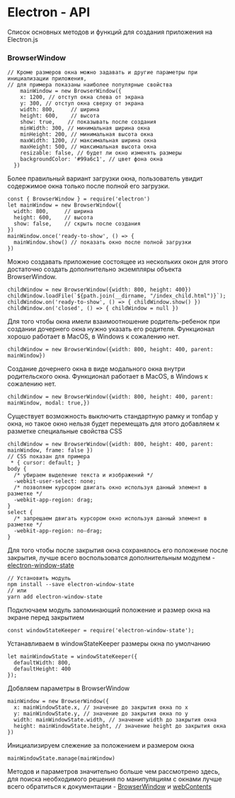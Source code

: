 # Electron - API
Список основных методов и функций для создания приложения на Electron.js

### BrowserWindow
```
// Кроме размеров окна можно задавать и другие параметры при инициализации приложения, 
// для примера показаны наиболее популярные свойства
    mainWindow = new BrowserWindow({
    x: 1200, // отступ окна слева от экрана
    y: 300, // отступ окна сверху от экрана
    width: 800,     // ширина
    height: 600,    // высота
    show: true,    // показывать после создания
    minWidth: 300, // минимальная ширина окна
    minHeight: 200, // минимальная высота окна
    maxWidth: 1200, // максимальная ширина окна
    maxHeight: 500, // максимальная высота окна
    resizable: false, // будет ли окно изменять размеры
    backgroundColor: '#99a6c1', // цвет фона окна
  })
```
Более правильный вариант загрузки окна, пользователь увидит содержимое окна только после полной его загрузки.
```
const { BrowserWindow } = require('electron')
let mainWindow = new BrowserWindow({ 
  width: 800,     // ширина
  height: 600,    // высота
  show: false,    // скрыть после создания
})
mainWindow.once('ready-to-show', () => {
  mainWindow.show() // показать окно после полной загрузки
})
```
Можно создавать приложение состоящее из нескольких окон для этого достаточно создать дополнительно экземпляры объекта BrowserWindow.
```
childWindow = new BrowserWindow({width: 800, height: 400})
childWindow.loadFile(`${path.join(__dirname, "/index_child.html")}`);
childWindow.on('ready-to-show', () => { childWindow.show() })
childWindow.on('closed', () => { childWindow = null })
```
Для того чтобы окна имели взаимоотношение родитель-ребенок при создании дочернего окна
нужно указать его родителя. Функционал хорошо работает в MacOS, в Windows к сожалению нет.
```
childWindow = new BrowserWindow({width: 800, height: 400, parent: mainWindow})
```
Создание дочернего окна в виде модального окна внутри родительского окна. Функционал работает в MacOS, в Windows к сожалению нет.
```
childWindow = new BrowserWindow({width: 800, height: 400, parent: mainWindow, modal: true,})
```
Существует возможность выключить стандартную рамку и топбар у окна, но такое окно нельзя будет перемещать для этого добавляем к разметке специальные свойства CSS
```
childWindow = new BrowserWindow({width: 800, height: 400, parent: mainWindow, frame: false })
// CSS показан для примера
 * { cursor: default; }
body {
  /* убираем выделение текста и изображений */
  -webkit-user-select: none;
  /* позволяем курсором двигать окно используя данный элемент в разметке */
  -webkit-app-region: drag;
}
select {
  /* запрещаем двигать курсором окно используя данный элемент в разметке */
  -webkit-app-region: no-drag;
}
```
Для того чтобы после закрытия окна сохранялось его положение после закрытия, лучше всего воспользоватся дополнительным модулем - [electron-window-state]
```
// Установить модуль
npm install --save electron-window-state 
// или
yarn add electron-window-state
```
Подключаем модуль запоминающий положение и размер окна на экране перед закрытием
```
const windowStateKeeper = require('electron-window-state');
```
Устанавливаем в  windowStateKeeper размеры окна по умолчанию
```
let mainWindowState = windowStateKeeper({
  defaultWidth: 800,
  defaultHeight: 400
});
```
Добвляем параметры в BrowserWindow
```
mainWindow = new BrowserWindow({
  x: mainWindowState.x, // значение до закрытия окна по x
  y: mainWindowState.y, // значение до закрытия окна по y
  width: mainWindowState.width, // значение width до закрытия окна
  height: mainWindowState.height, // значение height до закрытия окна
})
```
Инициализируем слежение за положением и размером окна
```
mainWindowState.manage(mainWindow)
```

Методов и параметров значительно больше чем рассмотрено здесь, для поиска необходимого решения по манипуляциям с окнами лучше всего обратиться к документации - [BrowserWindow] и [webContents]


[BrowserWindow]: https://electronjs.org/docs/api/browser-window
[webContents]: https://electronjs.org/docs/api/web-contents
[electron-window-state]: https://www.npmjs.com/package/electron-window-state
